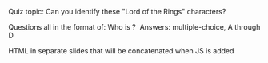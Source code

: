 Quiz topic:
Can you identify these "Lord of the Rings" characters?

Questions all in the format of:
Who is <character>?  <image>
Answers:  multiple-choice, A through D

HTML in separate slides that will be concatenated when JS is added

